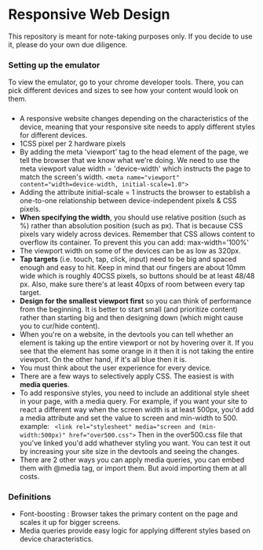 # Responsive Web Design

This repository is meant for note-taking purposes only. If you decide to use it, please do your own due diligence.

### Setting up the emulator
To view the emulator, go to your chrome developer tools. There, you can pick different devices and sizes to see how your content would look on them.

### 
- A responsive website changes depending on the characteristics of the device, meaning that your responsive site needs to apply different styles for different devices.
- 1CSS pixel per 2 hardware pixels
- By adding the meta 'viewport' tag to the head element of the page, we tell the browser that we know what we're doing. We need to use the meta viewport 
value width = 'device-width' which instructs the page to match the screen's width. 
``` <meta name="viewport" content="width=device-width, initial-scale=1.0"> ```
- Adding the attribute initial-scale = 1 instructs the browser to establish a one-to-one relationship between device-independent pixels & CSS pixels.
- <b>When specifying the width</b>, you should use relative position (such as %) rather than absolution position (such as px). That is because CSS pixels vary 
widely across devices.
Remember that CSS allows content to overflow its container. To prevent this you can add: max-width='100%'
- The viewport width on some of the devices can be as low as 320px.
- <b>Tap targets</b> (i.e. touch, tap, click, input) need to be big and spaced enough and easy to hit. Keep in mind that our fingers are about 10mm wide which is 
roughly 40CSS pixels, so buttons should be at least 48/48 px. Also, make sure there's at least 40pxs of room between every tap target.
- <b>Design for the smallest viewport first</b> so you can think of performance from the beginning. It is better to start small (and prioritize content) rather than starting big and then designing down (which might cause you to cur/hide content).
- When you're on a website, in the devtools you can tell whether an element is taking up the entire viewport or not by hovering over it. If you see that the element has
 some orange in it then it is not taking the entire viewport. On the other hand, if it's all blue then it is.
 - You must think about the user experience for every device. 
 - There are a few ways to selectively apply CSS. The easiest is with <b>media queries</b>.
 - To add responsive styles, you need to include an additional style sheet in your page, with a media query. For example, if you want your site to react a different way
 when the screen width is at least 500px, you'd add a media attribute and set the value to screen and min-width to 500. example: ``` <link rel="stylesheet" media="screen and (min-width:500px)" href="over500.css">```
 Then in the over500.css file that you've linked you'd add whathever styling you want. You can test it out by increasing your site size in the devtools and seeing the changes.
 - There are 2 other ways you can apply media queries, you can embed them with @media tag, or import them. But avoid importing them at all costs.
### Definitions
- Font-boosting : Browser takes the primary content on the page and scales it up for bigger screens.
- Media queries provide easy logic for applying different styles based on device characteristics.
